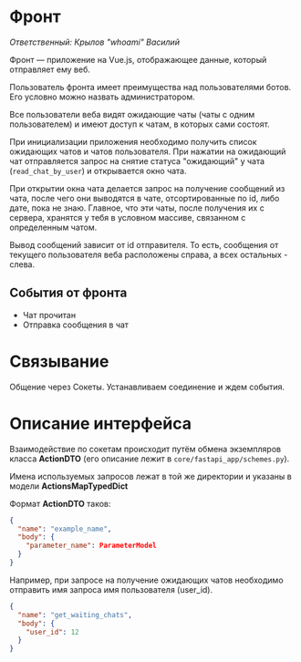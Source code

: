 # Фронт
_Ответственный: Крылов "whoami" Василий_

Фронт — приложение на Vue.js, отображающее данные, который отправляет ему веб.

Пользователь фронта имеет преимущества над пользователями
ботов. Его условно можно назвать администратором.

Все пользователи веба видят ожидающие чаты (чаты с одним пользователем)
и имеют доступ к чатам, в которых сами состоят.

При инициализации приложения необходимо получить список ожидающих
чатов и чатов пользователя.
При нажатии на ожидающий чат отправляется запрос на
снятие статуса "ожидающий" у чата (`read_chat_by_user`) и открывается окно
чата.

При открытии окна чата делается запрос на получение сообщений
из чата, после чего они выводятся в чате, отсортированные по
id, либо дате, пока не знаю.
Главное, что эти чаты, после получения их с сервера, хранятся у тебя
в условном массиве, связанном с определенным чатом.

Вывод сообщений зависит от id отправителя. То есть, сообщения
от текущего пользователя веба расположены справа, а всех остальных - слева.

## События от фронта
* Чат прочитан
* Отправка сообщения в чат
# Связывание
Общение через Сокеты. Устанавливаем соединение и ждем события.
# Описание интерфейса
Взаимодействие по сокетам происходит путём обмена экземпляров класса
**ActionDTO** (его описание лежит в `core/fastapi_app/schemes.py`).

Имена используемых запросов лежат в той же директории и указаны в
модели **ActionsMapTypedDict**

Формат **ActionDTO** таков:

```json
{
  "name": "example_name",
  "body": {
    "parameter_name": ParameterModel
  }
}
```
Например, при запросе на получение ожидающих чатов
необходимо отправить имя запроса имя пользователя (user_id).
```json
{
  "name": "get_waiting_chats",
  "body": {
    "user_id": 12
  }
}
```
